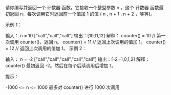 请你编写并返回一个 计数器 函数，它接收一个整型参数 n 。这个 计数器 函数最初返回 n，每次调用它时返回前一个值加 1 的值 ( n , n + 1 , n + 2 ，等等)。

示例 1：

输入：
n = 10
["call","call","call"]
输出：[10,11,12]
解释：
counter() = 10 // 第一次调用 counter()，返回 n。
counter() = 11 // 返回上次调用的值加 1。
counter() = 12 // 返回上次调用的值加 1。
示例 2：

输入：
n = -2
["call","call","call","call","call"]
输出：[-2,-1,0,1,2]
解释：counter() 最初返回 -2。然后在每个后续调用后增加 1。

提示：

-1000 <= n <= 1000
最多对 counter() 进行 1000 次调用
